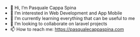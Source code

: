 - 👋 Hi, I’m Pasquale Cappa Spina
- 👀 I’m interested in Web Development and App Mobile
- 🌱 I’m currently learning everything that can be useful to me
- 💞️ I’m looking to collaborate on laravel projects
- 📫 How to reach me: https://pasqualecappaspina.com
